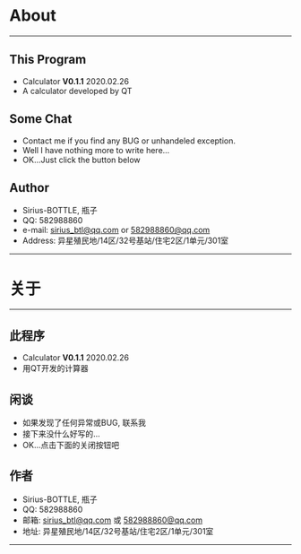 # **About**
---
## This Program
- Calculator **V0.1.1**  2020.02.26
- A calculator developed by QT

## Some Chat
- Contact me if you find any BUG or unhandeled exception.
- Well I have nothing more to write here...
- OK...Just click the button below
## Author
- Sirius-BOTTLE, 瓶子
- QQ: 582988860
- e-mail: sirius_btl@qq.com or 582988860@qq.com
- Address: 异星殖民地/14区/32号基站/住宅2区/1单元/301室
---

# **关于**
---
## 此程序
- Calculator **V0.1.1**  2020.02.26
- 用QT开发的计算器

## 闲谈
- 如果发现了任何异常或BUG, 联系我
- 接下来没什么好写的...
- OK...点击下面的关闭按钮吧
## 作者
- Sirius-BOTTLE, 瓶子
- QQ: 582988860
- 邮箱: sirius_btl@qq.com 或 582988860@qq.com
- 地址: 异星殖民地/14区/32号基站/住宅2区/1单元/301室
---
